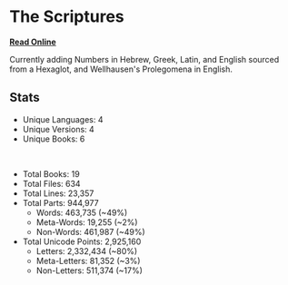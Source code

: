 # The Scriptures

**[Read Online](https://r-neal-kelly.github.io/the_scriptures/)**

Currently adding Numbers in Hebrew, Greek, Latin, and English sourced from a Hexaglot, and Wellhausen's Prolegomena in English.

## Stats

- Unique Languages: 4
- Unique Versions: 4
- Unique Books: 6

<br>

- Total Books: 19
- Total Files: 634
- Total Lines: 23,357
- Total Parts: 944,977
    - Words: 463,735 (~49%)
    - Meta-Words: 19,255 (~2%)
    - Non-Words: 461,987 (~49%)
- Total Unicode Points: 2,925,160
    - Letters: 2,332,434 (~80%)
    - Meta-Letters: 81,352 (~3%)
    - Non-Letters: 511,374 (~17%)
